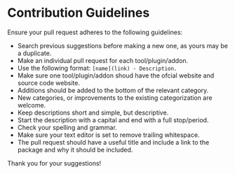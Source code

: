 # Contribution Guidelines

Ensure your pull request adheres to the following guidelines:

- Search previous suggestions before making a new one, as yours may be a duplicate.
- Make an individual pull request for each tool/plugin/addon.
- Use the following format: `[name](link) - Description.`
- Make sure one tool/plugin/addon shoud have the ofcial website and source code
  website.
- Additions should be added to the bottom of the relevant category.
- New categories, or improvements to the existing categorization are welcome.
- Keep descriptions short and simple, but descriptive.
- Start the description with a capital and end with a full stop/period.
- Check your spelling and grammar.
- Make sure your text editor is set to remove trailing whitespace.
- The pull request should have a useful title and include a link to the package and why it should be included.

Thank you for your suggestions!
